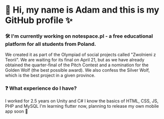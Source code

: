 # 👋 Hi, my name is Adam and this is my GitHub profile ✨ 

### 🛠️ I'm currently working on notespace.pl - a free educational platform for all students from Poland.
We created it as part of the Olympiad of social projects called "Zwolnieni z Teorii". We are waiting for its final on April 21, but as we have already obtained the quarter-final of the Pitch Contest and a nomination for the Golden Wolf (the best possible award). We also confess the Silver Wolf, which is the best project in a given province.

### ❓ What experience do I have?
I worked for 2.5 years on Unity and C#
I know the basics of HTML, CSS, JS, PHP and MySQL
I'm learning flutter now, planning to release my own mobile app soon 🙌

<!--
**ulennn/ulennn** is a ✨ _special_ ✨ repository because its `README.md` (this file) appears on your GitHub profile.

Here are some ideas to get you started:

- 🔭 I’m currently working on ...
- 🌱 I’m currently learning ...
- 👯 I’m looking to collaborate on ...
- 🤔 I’m looking for help with ...
- 💬 Ask me about ...
- 📫 How to reach me: ...
- 😄 Pronouns: ...
- ⚡ Fun fact: ...
-->
